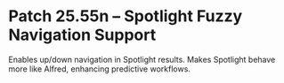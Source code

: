 # Patch 25.55n – Spotlight Fuzzy Navigation Support

Enables up/down navigation in Spotlight results. Makes Spotlight behave more like Alfred, enhancing predictive workflows.
